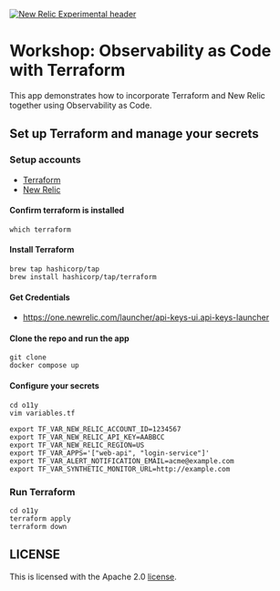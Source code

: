[![New Relic Experimental header](https://github.com/newrelic/opensource-website/raw/master/src/images/categories/Experimental.png)](https://opensource.newrelic.com/oss-category/#new-relic-experimental)

# Workshop: Observability as Code with Terraform

This app demonstrates how to incorporate Terraform and New Relic together using Observability as Code.

## Set up Terraform and manage your secrets

### Setup accounts
- [Terraform](https://developer.hashicorp.com/terraform/tutorials/aws-get-started/install-cli)
- [New Relic](https://newrelic.com/signup)

#### Confirm terraform is installed
```
which terraform
```

#### Install Terraform
```
brew tap hashicorp/tap
brew install hashicorp/tap/terraform
```

#### Get Credentials
- https://one.newrelic.com/launcher/api-keys-ui.api-keys-launcher

#### Clone the repo and run the app
```
git clone
docker compose up
```

#### Configure your secrets
```
cd o11y
vim variables.tf
```

```
export TF_VAR_NEW_RELIC_ACCOUNT_ID=1234567
export TF_VAR_NEW_RELIC_API_KEY=AABBCC
export TF_VAR_NEW_RELIC_REGION=US
export TF_VAR_APPS='["web-api", "login-service"]'
export TF_VAR_ALERT_NOTIFICATION_EMAIL=acme@example.com
export TF_VAR_SYNTHETIC_MONITOR_URL=http://example.com
```

### Run Terraform
```
cd o11y
terraform apply
terraform down
```

## LICENSE

This is licensed with the Apache 2.0 [license](LICENSE).